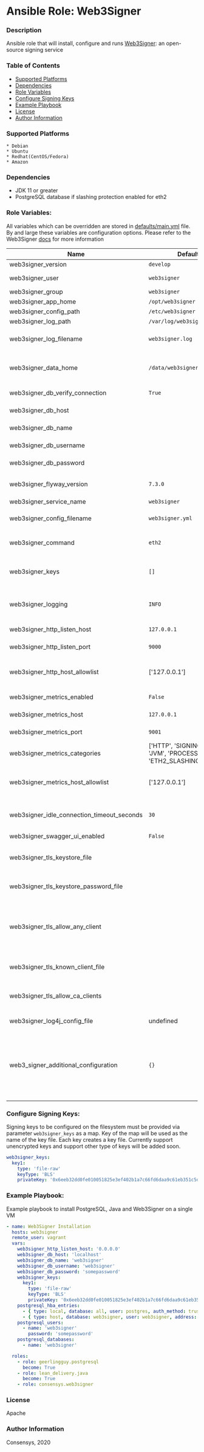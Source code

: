 # Ansible Role: Web3Signer 

### Description
Ansible role that will install, configure and runs [Web3Signer](https://docs.web3signer.consensys.net/): an open-source signing service

### Table of Contents
  - [Supported Platforms](#supported-platforms)
  - [Dependencies](#dependencies)
  - [Role Variables](#role-variables)
  - [Configure Signing Keys](#configure-signing-keys)
  - [Example Playbook](#example-playbook)
  - [License](#license)
  - [Author Information](#author-information)

### Supported Platforms
```
* Debian
* Ubuntu
* Redhat(CentOS/Fedora)
* Amazon
```

### Dependencies

* JDK 11 or greater
* PostgreSQL database if slashing protection enabled for eth2


### Role Variables:

All variables which can be overridden are stored in [defaults/main.yml](defaults/main.yml) file. 
By and large these variables are configuration options. 
Please refer to the Web3Signer [docs](https://docs.web3signer.consensys.net/en/latest/Reference/CLI/CLI-Syntax/) for more information

| Name                             | Default Value | Description                        |
| -------------------------------- | ------------- | -----------------------------------|
| web3signer_version               | `develop`            | Version to install                 |
| web3signer_user                  | `web3signer`         | OS user to create and run web3signer |
| web3signer_group                 | `web3signer`         | OS group |
| web3signer_app_home              | `/opt/web3signer`    | App install location |
| web3signer_config_path           | `/etc/web3signer`    | Config file location |
| web3signer_log_path              | `/var/log/web3signer`| Log file location |
| web3signer_log_filename          | `web3signer.log`     | Log file name. Location will be web3signer_log_path |
| web3signer_data_home             | `/data/web3signer`   | Location to store any persistent data. Keys stored in a sub folder keys |
| web3signer_db_verify_connection  | `True`               | Enables checking database available |
| web3signer_db_host               |                      | PostgreSQL database instance host |
| web3signer_db_name               |                      | PostgreSQL database name |
| web3signer_db_username           |                      | PostgreSQL database user |
| web3signer_db_password           |                      | PostgreSQL database user password |
| web3signer_flyway_version        | `7.3.0`              | Flyway CLI version to download for flyway migration |
| web3signer_service_name          | `web3signer`         | Systemd service name |
| web3signer_config_filename       | `web3signer.yml`     | Configuration file name. Location will be `web3signer_config_path`|
| web3signer_command               | `eth2`               | Web3signer command. Supported `eth1`,`eth2`,`filecoin` |
| web3signer_keys                  | `[]`                 | Specify keys to configure. Please see notes below for more details|
| web3signer_logging               | `INFO`               | Logging verbosity levels: OFF, FATAL, WARN, INFO,DEBUG, TRACE, ALL|
| web3signer_http_listen_host      | `127.0.0.1`          | Host for HTTP to listen on |
| web3signer_http_listen_port      | `9000`               | Port for HTTP to listen on |
| web3signer_http_host_allowlist   | ['127.0.0.1']        | Comma separated list of hostnames to allow for http access, or * to accept any host |
| web3signer_metrics_enabled       | `False`              | Set to start the metrics exporter |
| web3signer_metrics_host          | `127.0.0.1`          | Host for the metrics exporter to listen on |
| web3signer_metrics_port          | `9001`               | Port for the metrics exporter to listen on |
| web3signer_metrics_categories    | ['HTTP', 'SIGNING', 'FILECOIN', 'JVM', 'PROCESS', 'ETH2_SLASHING_PROTECTION'] | Comma separated list of categories to track metrics for |
| web3signer_metrics_host_allowlist| ['127.0.0.1']        | Comma separated list of hostnames to allow for metrics access, or * to accept any host |
| web3signer_idle_connection_timeout_seconds | `30`       | Number of seconds after which an idle connection will be terminated |
| web3signer_swagger_ui_enabled    | `False`              | Enable swagger UI |
| web3signer_tls_keystore_file     |                      | Path to a PKCS#12 formatted keystore used to enable TLS on inbound connections |
| web3signer_tls_keystore_password_file |                 | Path to a file containing the password used to decrypt the keystore |
| web3signer_tls_allow_any_client  |                      | If defined, any client may connect, regardless of presented certificate. This cannot be set if either a whitelist or CA clients have been enabled |
| web3signer_tls_known_client_file |                      | Path to a file containing the fingerprints of authorized clients |
| web3signer_tls_allow_ca_clients  |                      | If defined, allows clients authorized by the CA to connect to EthSigner |
| web3signer_log4j_config_file     | undefined            | Custom log4j configuration file |
| web3_signer_additional_configuration |  `{}`            | Map of additional configurations to set in configuration file. This will helpful configuring parameters when Ansible role has not been updated with recently introduced parameters. | 

### Configure Signing Keys:

Signing keys to be configured on the filesystem must be provided via parameter `web3signer_keys` as a map. Key of the map will be used as the name
of the key file. Each key creates a key file. Currently support unencrypted keys and support other type of keys will be added soon.
```yaml
web3signer_keys:
  key1:
    type: 'file-raw'
    keyType: 'BLS'
    privateKey: '0x6eeb32dd0fe010051825e3ef402b1a7c66fd6daa9c61eb351c5d760684de8e6a'
```

### Example Playbook:

Example playbook to install PostgreSQL, Java and Web3Signer on a single VM

```yaml
- name: Web3Signer Installation
  hosts: web3signer
  remote_user: vagrant
  vars:
    web3signer_http_listen_host: '0.0.0.0'
    web3signer_db_host: 'localhost'
    web3signer_db_name: 'web3signer'
    web3signer_db_username: 'web3signer'
    web3signer_db_password: 'somepassword'
    web3signer_keys:
      key1:
        type: 'file-raw'
        keyType: 'BLS'
        privateKey: '0x6eeb32dd0fe010051825e3ef402b1a7c66fd6daa9c61eb351c5d760684de8e6a'
    postgresql_hba_entries:
      - { type: local, database: all, user: postgres, auth_method: trust }
      - { type: host, database: web3signer, user: web3signer, address: localhost, auth_method: password }
    postgresql_users:
      - name: 'web3signer'
        password: 'somepassword'
    postgresql_databases:
      - name: 'web3signer'

  roles:
    - role: geerlingguy.postgresql
      become: True
    - role: lean_delivery.java
      become: True
    - role: consensys.web3signer
```

### License

Apache


### Author Information

Consensys, 2020